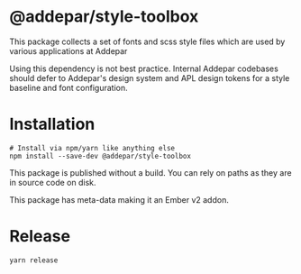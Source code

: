 # @addepar/style-toolbox

This package collects a set of fonts and scss style files which are used by
various applications at Addepar

Using this dependency is not best practice. Internal Addepar codebases should
defer to Addepar's design system and APL design tokens for a style baseline and
font configuration.

# Installation

```
# Install via npm/yarn like anything else
npm install --save-dev @addepar/style-toolbox
```

This package is published without a build. You can rely on paths as they are
in source code on disk.

This package has meta-data making it an Ember v2 addon.

# Release

```
yarn release
```
